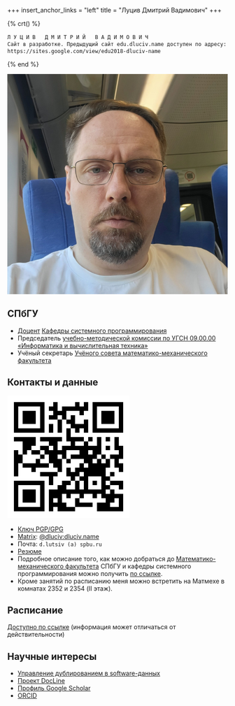 +++
insert_anchor_links = "left"
title = "Луцив Дмитрий Вадимович"
+++

{% crt() %}
```
Л У Ц И В   Д М И Т Р И Й   В А Д И М О В И Ч
Сайт в разработке. Предыдущий сайт edu.dluciv.name доступен по aдресу:
https://sites.google.com/view/edu2018-dluciv-name
```
{% end %}

![Как Д.В. Луцив выглядит (2025)](images/dluciv-2025.jpg#end)

## СПбГУ

- [Доцент](https://se.math.spbu.ru/department/staff.html) [Кафедры системного программирования](https://se.math.spbu.ru/)
- Председатель [учебно-методической комиссии по УГСН 09.00.00 «Информатика и вычислительная техника»](https://spbu.ru/universitet/podrazdeleniya-i-rukovodstvo/uchebno-metodicheskie-komissii/uchebno-metodicheskaya-24)
- Учёный секретарь [Учёного совета математико-механического факультета](https://spbu.ru/universitet/podrazdeleniya-i-rukovodstvo/uchenye-sovety/uchenyy-sovet-matematiko-mekhanicheskogo)

## Контакты и данные

![This QR](images/qr-edu-dluciv-name.png#end)

- [Ключ PGP/GPG](http://www.dluciv.name/files/dluciv-pub.asc)
- [Matrix](https://en.wikipedia.org/wiki/Matrix_%28communication_protocol%29): [\@dluciv:dluciv.name](https://matrix.to/#/@dluciv:dluciv.name)
- Почта: `d.lutsiv (a) spbu.ru`
- [Резюме](https://www.linkedin.com/in/dmitry-luciv-01483235/)
- Подробное описание того, как можно добраться до [Математико-механического факультета](http://math.spbu.ru/) СПбГУ и кафедры системного программирования можно получить [по ссылке](https://se.math.spbu.ru/contacts.html).
- Кроме занятий по расписанию меня можно встретить на Матмехе в комнатах 2352 и 2354 (II этаж).

## Расписание

[Доступно по ссылке](https://timetable.spbu.ru/WeekEducatorEvents/2760) (информация может отличаться от действительности)

## Научные интересы

-   [Управление дублированием в software-данных](http://spisok.math.spbu.ru/2019/p10.asp)
-   [Проект DocLine](https://docline.github.io/)
-   [Профиль Google Scholar](https://scholar.google.ru/citations?user=oxXVc4oAAAAJ)
-   [ORCID](https://orcid.org/0000-0002-6332-2360)
